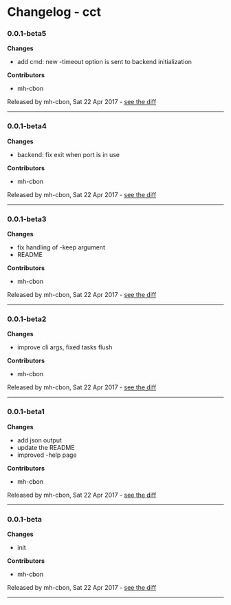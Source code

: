 # Changelog - cct

### 0.0.1-beta5

__Changes__

- add cmd: new -timeout option is sent to backend initialization

__Contributors__

- mh-cbon

Released by mh-cbon, Sat 22 Apr 2017 -
[see the diff](https://github.com/mh-cbon/cct/compare/0.0.1-beta4...0.0.1-beta5#diff)
______________

### 0.0.1-beta4

__Changes__

- backend: fix exit when port is in use

__Contributors__

- mh-cbon

Released by mh-cbon, Sat 22 Apr 2017 -
[see the diff](https://github.com/mh-cbon/cct/compare/0.0.1-beta3...0.0.1-beta4#diff)
______________

### 0.0.1-beta3

__Changes__

- fix handling of -keep argument
- README

__Contributors__

- mh-cbon

Released by mh-cbon, Sat 22 Apr 2017 -
[see the diff](https://github.com/mh-cbon/cct/compare/0.0.1-beta2...0.0.1-beta3#diff)
______________

### 0.0.1-beta2

__Changes__

- improve cli args, fixed tasks flush

__Contributors__

- mh-cbon

Released by mh-cbon, Sat 22 Apr 2017 -
[see the diff](https://github.com/mh-cbon/cct/compare/0.0.1-beta1...0.0.1-beta2#diff)
______________

### 0.0.1-beta1

__Changes__

- add json output
- update the README
- improved -help page

__Contributors__

- mh-cbon

Released by mh-cbon, Sat 22 Apr 2017 -
[see the diff](https://github.com/mh-cbon/cct/compare/0.0.1-beta...0.0.1-beta1#diff)
______________

### 0.0.1-beta

__Changes__

- init

__Contributors__

- mh-cbon

Released by mh-cbon, Sat 22 Apr 2017 -
[see the diff](https://github.com/mh-cbon/cct/compare/884f3698ab170a3272f028ff962628d438d9fdc3...0.0.1-beta#diff)
______________


